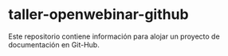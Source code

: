 # taller-openwebinar-github
Este repositorio contiene información para alojar un proyecto de documentación en Git-Hub.
